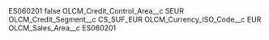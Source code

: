 <?xml version="1.0" encoding="UTF-8"?>
<CustomMetadata xmlns="http://soap.sforce.com/2006/04/metadata" xmlns:xsi="http://www.w3.org/2001/XMLSchema-instance" xmlns:xsd="http://www.w3.org/2001/XMLSchema">
    <label>ES060201</label>
    <protected>false</protected>
    <values>
        <field>OLCM_Credit_Control_Area__c</field>
        <value xsi:type="xsd:string">SEUR</value>
    </values>
    <values>
        <field>OLCM_Credit_Segment__c</field>
        <value xsi:type="xsd:string">CS_SUF_EUR</value>
    </values>
    <values>
        <field>OLCM_Currency_ISO_Code__c</field>
        <value xsi:type="xsd:string">EUR</value>
    </values>
    <values>
        <field>OLCM_Sales_Area__c</field>
        <value xsi:type="xsd:string">ES060201</value>
    </values>
</CustomMetadata>
